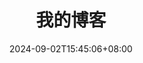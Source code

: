 ---
title: "我的博客"
date: 2024-09-02T15:45:06+08:00
draft: false

link: "https://wl.do/"
categories: ["我的网站"]
description: 我的博客


rating: 4.5
---